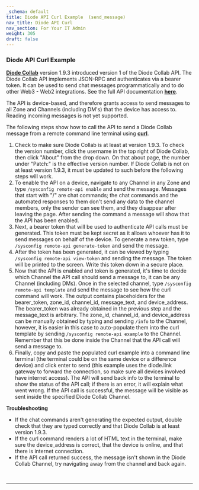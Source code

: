 ```yaml
---
_schema: default
title: Diode API Curl Example  (send_message)
nav_title: Diode API Curl
nav_section: For Your IT Admin
weight: 305
draft: false
---
```

### **Diode API Curl Example**

<a href="https://diode.io/solutions/app/" target="_blank" rel="noopener"><strong>Diode Collab</strong></a> version 1.9.3 introduced version 1 of the Diode Collab API. The Diode Collab API implements JSON-RPC and authenticates via a bearer token. It can be used to send chat messages programmatically and to do other Web3 - Web2 integrations. See the full API documentation <a href="https://app.docs.diode.io/docs/admin/diode-api-docs/" target="_blank" rel="noopener"><strong>here</strong></a>.

The API is device-based, and therefore grants access to send messages to all Zone and Channels (including DM's) that the device has access to. Reading incoming messages is not yet supported.

The following steps show how to call the API to send a Diode Collab message from a remote command line terminal using <a href="https://github.com/curl/curl" target="_blank" rel="noopener"><strong>curl</strong></a>.

1. Check to make sure Diode Collab is at least at version 1.9.3. To check the version number, click the username in the top right of Diode Collab, then click "About" from the drop down. On that about page, the number under "Patch:" is the effective version number. If Diode Collab is not on at least version 1.9.3, it must be updated to such before the following steps will work.
2. To enable the API on a device, navigate to any Channel in any Zone and type `/sysconfig remote-api enable` and send the message. Messages that start with "/" are chat commands; the chat commands and the automated responses to them don't send any data to the channel members, only the sender can see them, and they disappear after leaving the page. After sending the command a message will show that the API has been enabled.
3. Next, a bearer token that will be used to authenticate API calls must be generated. This token must be kept secret as it allows whoever has it to send messages on behalf of the device. To generate a new token, type `/sysconfig remote-api generate-token` and send the message.
4. After the token has been generated, it can be viewed by typing `/sysconfig remote-api view-token` and sending the message. The token will be printed to the screen. Write this token down in a secure place.
5. Now that the API is enabled and token is generated, it's time to decide which Channel the API call should send a message to, it can be any Channel (including DMs). Once in the selected channel, type `/sysconfig remote-api template` and send the message to see how the curl command will work. The output contains placeholders for the bearer\_token, zone\_id, channel\_id, message\_text, and device\_address. The bearer\_token was already obtained in the previous step and the message\_text is arbitrary. The zone\_id, channel\_id, and device\_address can be manually obtained by typing and sending `/info` to the Channel, however, it is easier in this case to auto-populate them into the curl template by sending `/sysconfig remote-api example` to the Channel. Remember that this be done inside the Channel that the API call will send a message to.
6. Finally, copy and paste the populated curl example into a command line terminal (the terminal could be on the same device or a difference device) and click enter to send (this example uses the diode.link gateway to forward the connection, so make sure all devices involved have internet access). The API will send back info to the terminal to show the status of the API call; if there is an error, it will explain what went wrong. If the API call is successful, the message will be visible as sent inside the specified Diode Collab Channel.

**Troubleshooting**

* If the chat commands aren't generating the expected output, double check that they are typed correctly and that Diode Collab is at least version 1.9.3.
* If the curl command renders a lot of HTML text in the terminal, make sure the device\_address is correct, that the device is online, and that there is internet connection.
* If the API call returned success, the message isn't shown in the Diode Collab Channel, try navigating away from the channel and back again.

&nbsp;

---

&nbsp;